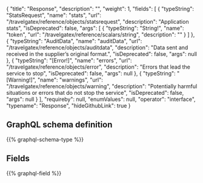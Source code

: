{
  "title": "Response",
  "description": "",
  "weight": 1,
  "fields": [
    {
      "typeString": "StatsRequest",
      "name": "stats",
      "url": "/travelgatex/reference/objects/statsrequest",
      "description": "Application stats",
      "isDeprecated": false,
      "args": [
        {
          "typeString": "String!",
          "name": "token",
          "url": "/travelgatex/reference/scalars/string",
          "description": ""
        }
      ]
    },
    {
      "typeString": "AuditData",
      "name": "auditData",
      "url": "/travelgatex/reference/objects/auditdata",
      "description": "Data sent and received in the supplier’s original format.",
      "isDeprecated": false,
      "args": null
    },
    {
      "typeString": "[Error!]",
      "name": "errors",
      "url": "/travelgatex/reference/objects/error",
      "description": "Errors that lead the service to stop",
      "isDeprecated": false,
      "args": null
    },
    {
      "typeString": "[Warning!]",
      "name": "warnings",
      "url": "/travelgatex/reference/objects/warning",
      "description": "Potentially harmful situations or errors that do not stop the service",
      "isDeprecated": false,
      "args": null
    }
  ],
  "requireby": null,
  "enumValues": null,
  "operator": "interface",
  "typename": "Response",
  "hideGithubLink": true
}
## GraphQL schema definition

{{% graphql-schema-type %}}

## Fields

{{% graphql-field %}}
